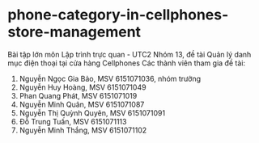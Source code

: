 # phone-category-in-cellphones-store-management
Bài tập lớn môn Lập trình trực quan - UTC2
Nhóm 13, đề tài Quản lý danh mục điện thoại tại cửa hàng Cellphones
Các thành viên tham gia đề tài:
1. Nguyễn Ngọc Gia Bảo, MSV 6151071036, nhóm trưởng
2. Nguyễn Huy Hoàng, MSV 6151071049
3. Phan Quang Phát, MSV 6151071019
4. Nguyễn Minh Quân, MSV 6151071087
5. Nguyễn Thị Quỳnh Quyên, MSV 6151071091
6. Đỗ Trung Tuấn, MSV 6151071113
7. Nguyễn Minh Thắng, MSV 6151071102
